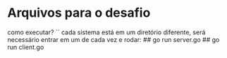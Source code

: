# Arquivos para o desafio


como executar?
  `` cada sistema está em um diretório diferente, será necessário entrar em um de cada vez e rodar:
    ## go run server.go
    ## go run client.go
